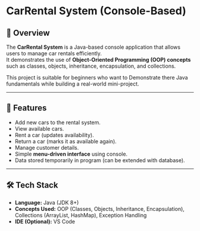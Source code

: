 # CarRental System (Console-Based)

## 📌 Overview
The **CarRental System** is a Java-based console application that allows users to manage car rentals efficiently.  
It demonstrates the use of **Object-Oriented Programming (OOP) concepts** such as classes, objects, inheritance, encapsulation, and collections.  

This project is suitable for beginners who want to Demonstrate there Java fundamentals while building a real-world mini-project.

---

## 🎯 Features
- Add new cars to the rental system.
- View available cars.
- Rent a car (updates availability).
- Return a car (marks it as available again).
- Manage customer details.
- Simple **menu-driven interface** using console.
- Data stored temporarily in program (can be extended with database).

---

## 🛠️ Tech Stack
- **Language:** Java (JDK 8+)
- **Concepts Used:** OOP (Classes, Objects, Inheritance, Encapsulation), Collections (ArrayList, HashMap), Exception Handling
- **IDE (Optional):** VS Code
